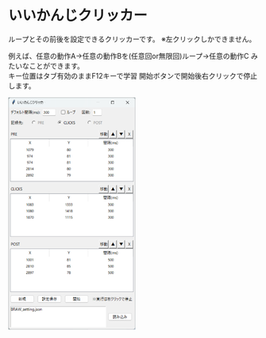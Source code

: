 # いいかんじクリッカー  

ループとその前後を設定できるクリッカーです。 ※左クリックしかできません。   

例えば、任意の動作A→任意の動作Bを(任意回or無限回)ループ→任意の動作C みたいなことができます。  
キー位置はタブ有効のままF12キーで学習 開始ボタンで開始後右クリックで停止します。


<img src="スクリーンショット 2025-04-09 022427.png" width="256">
